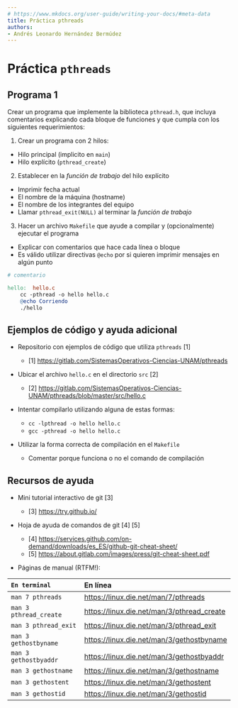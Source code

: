 ```yaml
---
# https://www.mkdocs.org/user-guide/writing-your-docs/#meta-data
title: Práctica pthreads
authors:
- Andrés Leonardo Hernández Bermúdez
---
```

# Práctica `pthreads`

## Programa 1

Crear un programa que implemente la biblioteca `pthread.h`, que incluya comentarios explicando cada bloque de funciones y que cumpla con los siguientes requerimientos:

1. Crear un programa con 2 hilos:

  + Hilo principal (implicito en `main`)
  + Hilo explícito (`pthread_create`)

2. Establecer en la *función de trabajo* del hilo explícito

  + Imprimir fecha actual
  + El nombre de la máquina (hostname)
  + El nombre de los integrantes del equipo
  + Llamar `pthread_exit(NULL)` al terminar la *función de trabajo*

3. Hacer un archivo `Makefile` que ayude a compilar y (opcionalmente) ejecutar el programa

  + Explicar con comentarios que hace cada línea o bloque
  + Es válido utilizar directivas `@echo` por si quieren imprimir mensajes en algún punto

```Makefile
# comentario

hello:	hello.c
	cc -pthread -o hello hello.c
	@echo Corriendo
	./hello
```

## Ejemplos de código y ayuda adicional

+ Repositorio con ejemplos de código que utiliza `pthreads` [1]

    * [1] <https://gitlab.com/SistemasOperativos-Ciencias-UNAM/pthreads>

+ Ubicar el archivo `hello.c` en el directorio `src` [2]

    * [2] <https://gitlab.com/SistemasOperativos-Ciencias-UNAM/pthreads/blob/master/src/hello.c>

+ Intentar compilarlo utilizando alguna de estas formas:

    * `cc -lpthread -o hello hello.c`
    * `gcc -pthread -o hello hello.c`

+ Utilizar la forma correcta de compilación en el `Makefile`

    * Comentar porque funciona o no el comando de compilación

## Recursos de ayuda

+ Mini tutorial interactivo de git [3]

    * [3] <https://try.github.io/>

+ Hoja de ayuda de comandos de git [4] [5]

    * [4] <https://services.github.com/on-demand/downloads/es_ES/github-git-cheat-sheet/>
    * [5] <https://about.gitlab.com/images/press/git-cheat-sheet.pdf>

+ Páginas de manual (RTFM!):

| `En terminal`          | En línea |
|:-----------------------|:---------|
| `man 7 pthreads`       | <https://linux.die.net/man/7/pthreads> |
| `man 3 pthread_create` | <https://linux.die.net/man/3/pthread_create> |
| `man 3 pthread_exit`   | <https://linux.die.net/man/3/pthread_exit> |
| `man 3 gethostbyname`  | <https://linux.die.net/man/3/gethostbyname> |
| `man 3 gethostbyaddr`  | <https://linux.die.net/man/3/gethostbyaddr> |
| `man 3 gethostname`    | <https://linux.die.net/man/3/gethostname> |
| `man 3 gethostent`     | <https://linux.die.net/man/3/gethostent> |
| `man 3 gethostid`      | <https://linux.die.net/man/3/gethostid> |

